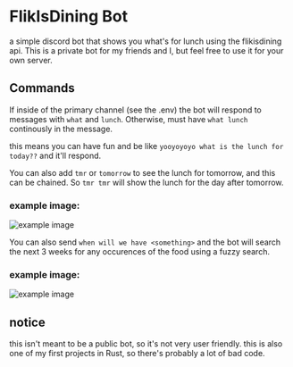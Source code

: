 # FlikIsDining Bot
a simple discord bot that shows you what's for lunch using the flikisdining api. This is a private bot for my friends and I, but feel free to use it for your own server.

## Commands
If inside of the primary channel (see the .env) the bot will respond to messages with `what` and `lunch`. Otherwise, must have `what lunch` continously in the message.

this means you can have fun and be like `yooyoyoyo what is the lunch for today??` and it'll respond. 

You can also add `tmr` or `tomorrow` to see the lunch for tomorrow, and this can be chained. So `tmr tmr` will show the lunch for the day after tomorrow.

### example image:
![example image](https://derock.media/r/UbYsEe.png)

You can also send `when will we have <something>` and the bot will search the next 3 weeks for any occurences of the food using a fuzzy search. 

### example image:
![example image](https://derock.media/r/YipYXB.png)

## notice
this isn't meant to be a public bot, so it's not very user friendly. this is also one of my first projects in Rust, so there's probably a lot of bad code.